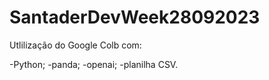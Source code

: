 # SantaderDevWeek28092023

Utlilização do Google Colb com:

-Python;
-panda;
-openai;
-planilha CSV.

